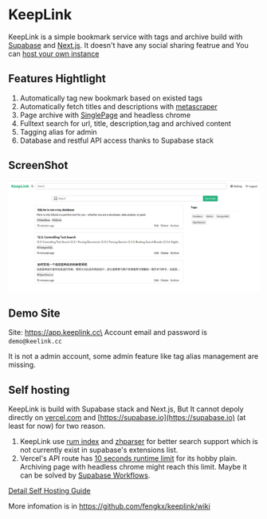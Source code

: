 # KeepLink

KeepLink is a simple bookmark service with tags and archive build with [Supabase](https://github.com/supabase/supabase/) and [Next.js](https://nextjs.org).
It doesn't have any social sharing featrue and You can [host your own instance](#self-hosting)

## Features Hightlight

1. Automatically tag new bookmark based on existed tags
2. Automatically fetch titles and descriptions with [metascraper](https://metascraper.js.org)
3. Page archive with [SinglePage](https://github.com/gildas-lormeau/SingleFile) and headless chrome
4. Fulltext search for url, title, description,tag and archived content
5. Tagging alias for admin
6. Database and restful API access thanks to Supabase stack

## ScreenShot

![Desktop ScreenShot](.github/images/keeplink-screenshot.png)

## Demo Site

Site: https://app.keeplink.cc\
Account email and password is `demo@keelink.cc`

It is not a admin account, some admin feature like tag alias management are missing.

## Self hosting

KeepLink is build with Supabase stack and Next.js, But It cannot depoly directly on [vercel.com](https://vercel.com/) and [https://supabase.io](https://supabase.io) (at least for now) for two reason.

1. KeepLink use [rum index](https://github.com/postgrespro/rum) and [zhparser](https://github.com/amutu/zhparser) for better search support which is not currently exist in supabase's extensions list.
2. Vercel's API route has [10 seconds runtime limit](https://vercel.com/docs/platform/limits?query=limit#general-limits) for its hobby plain. Archiving page with headless chrome might reach this limit. Maybe it can be solved by [Supabase Workflows](https://supabase.io/blog/2021/04/02/supabase-workflows).

[Detail Self Hosting Guide](https://github.com/fengkx/keeplink/wiki/Self-Hosting)

More infomation is in https://github.com/fengkx/keeplink/wiki
